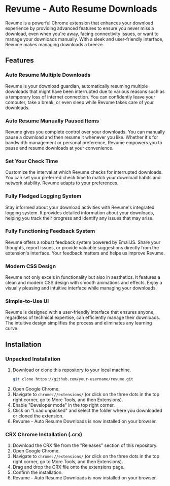 # Revume - Auto Resume Downloads

Revume is a powerful Chrome extension that enhances your download experience by providing advanced features to ensure you never miss a download, even when you're away, facing connectivity issues, or want to manage your downloads manually. With a sleek and user-friendly interface, Revume makes managing downloads a breeze.

## Features

### Auto Resume Multiple Downloads

Revume is your download guardian, automatically resuming multiple downloads that might have been interrupted due to various reasons such as a temporary loss of internet connection. You can confidently leave your computer, take a break, or even sleep while Revume takes care of your downloads.

### Auto Resume Manually Paused Items

Revume gives you complete control over your downloads. You can manually pause a download and then resume it whenever you like. Whether it's for bandwidth management or personal preference, Revume empowers you to pause and resume downloads at your convenience.

### Set Your Check Time

Customize the interval at which Revume checks for interrupted downloads. You can set your preferred check time to match your download habits and network stability. Revume adapts to your preferences.

### Fully Fledged Logging System

Stay informed about your download activities with Revume's integrated logging system. It provides detailed information about your downloads, helping you track their progress and identify any issues that may arise.

### Fully Functioning Feedback System

Revume offers a robust feedback system powered by EmailJS. Share your thoughts, report issues, or provide valuable suggestions directly from the extension's interface. Your feedback matters and helps us improve Revume.

### Modern CSS Design

Revume not only excels in functionality but also in aesthetics. It features a clean and modern CSS design with smooth animations and effects. Enjoy a visually pleasing and intuitive interface while managing your downloads.

### Simple-to-Use UI

Revume is designed with a user-friendly interface that ensures anyone, regardless of technical expertise, can efficiently manage their downloads. The intuitive design simplifies the process and eliminates any learning curve.

## Installation

### Unpacked Installation

1. Download or clone this repository to your local machine.
     ```bash
   git clone https://github.com/your-username/revume.git
2. Open Google Chrome.
3. Navigate to `chrome://extensions/` (or click on the three dots in the top right corner, go to More Tools, and then Extensions).
4. Enable "Developer mode" in the top right corner.
5. Click on "Load unpacked" and select the folder where you downloaded or cloned the extension.
6. Revume - Auto Resume Downloads is now installed on your browser.

### CRX Chrome Installation (.crx)

1. Download the CRX file from the "Releases" section of this repository.
2. Open Google Chrome.
3. Navigate to `chrome://extensions/` (or click on the three dots in the top right corner, go to More Tools, and then Extensions).
4. Drag and drop the CRX file onto the extensions page.
5. Confirm the installation.
6. Revume - Auto Resume Downloads is now installed on your browser.

